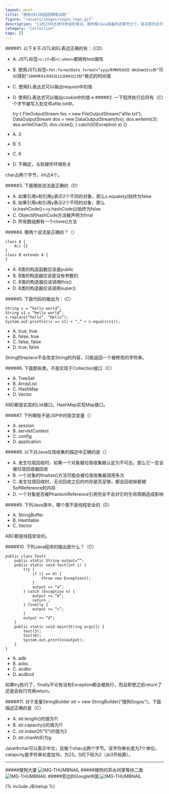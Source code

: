 ```yaml
---
layout: post
title: "搜狗2013校园招聘笔试题"
figure: "/assets/images/sogou_logo.gif"
description: "11月23号去清华参加的笔试，那时候Java准备的还算充分了，笔试答的还可以，面试的时候看到Java和数据结构方面分别错了2个，很不错了。搜狗是一家非常好的公司，据说待遇是13.5x15，还带期权，马上要上市的公司。我也很想去。一面很顺利，一共面了20min，面试官说知道我的能力，让我直接进复试。当时我特别高兴，因为过了一面其实已经一只脚踩进了搜狗。二面的时候，面试官很强势，再加上我很期待进入这家公司，很是紧张。他直奔主题，问我看过哪些Java源代码，Java虚拟机垃圾回收具体用的是什么方法，后台服务器解决并发请求时常见的工具和解决方案是什么。这些都答的马马虎虎。最后一个算法，有10G的文件，里面保存着网站的黑名单，怎么样在处理用户请求时查找到该用户时候存在于黑名单中。此算法我写了半个多小时，勉强写完。我和搜狗的情节也就此画上了句号。一方面自己能力还是有限，另一方面，其实我还是有机会进入这种牛逼互联网公司的，加油。最后附上当时拍的搜狗的照片。"
category: "Collection"
tags: []
---
```


#####1. 以下关于JSTL和EL表述正确的有：（CD）
* A. JSTL标签`<c:if>`和`<c:when>`都拥有test属性
* B. 使用JSTL标签`<fmt:formatDate format=”yyyy年MM月dd日 HH点mm分ss秒”`可以得到`”2009年01月05日22点00分23秒”`格式的时间值
* C. 使用EL表达式可以输出request中的值
* D. 使用EL表达式可以输出cookie中的值
e
#####2. 一下程序执行后将有（C）个字节被写入到文件afile.txt中。

	try {
		FileOutputStream fos = new FileOutputStream(“afile.txt”);
		DataOutputStream dos = new DataOutputStream(fos);
		dos.writeInt(3);
		dos.writeChar(1);
		dos.close();
	} catch(IOException e) {}
* A. 3
* B. 5
* C. 6
* D. 不确定，与软硬件环境有关

char占两个字节，int占4个。

#####3. 下面哪些说法是正确的（D）
* A. 如果引用x和引用y表示2个不同的对象，那么x.equals(y)始终为false
* B. 如果引用x和引用y表示2个不同的对象，那么(x.hashCode()==y.hashCode())始终为false
* C. Object的hashCode方法被声明为final
* D. 所有数组都有一个clone()方法

#####4. 哪两个说法是正确的？（）

	class A {
		A() {}
	} 
	class B extends A {
	}
* A. B类的构造函数应该是public
* B. B类的构造器应该是没有参数的
* C. B类的构造器应该调用this()
* D. B类的构造器应该调用super()

#####5. 下面代码的输出为：（C）

	String s = “hello world”;
	String s1 = “Hello world”;
	s.replace(“hello”, “Hello”);
	System.out.println((s == s1) + “,” + s.equals(s1));
* A. true, true
* B. false, true
* C. false, false
* D. true, false

String的replace不会改变String的内容，只能返回一个被修改的字符串。

#####6. 下面那些类，不是实现于Collection接口（C）
* A. TreeSet
* B. ArrayList
* C. HashMap
* D. Vector

ABD都是实现的List接口。HashMap实现Map接口。

#####7. 下列哪些不是JSP中的隐含变量（）
* A. session
* B. servletContext
* C. config
* D. application

#####8. 以下对Java垃圾收集的描述中正确的是（）
* A. 发生垃圾回收时，如果一个对象被垃圾收集器认定为不可达，那么它一定会被垃圾回收器回收
* B. 一个对象的finalize()方法可能会被垃圾收集器调用多次
* C. 发生垃圾回收时，无论回收之后的内存是否足够，都会回收掉都被SoftReference的内存
* D. 一个对象是否被PhantomReference引用完全不会对它的生命周期造成影响

#####9. 下列Java类中，哪个类不是线程安全的（D）
* A. StringBuffer
* B. Hashtable
* C. Vector

ABC都是线程安全的。

#####10. 下列Java程序的输出是什么？（C）

	public class Test{
		public static String output=””;
		public static void test(int i) {
			try {
				if (i == 0) {
					throw new Exception();
				}
				output += “a”;
			} catch (Exception e) {
				output += “b”;
				return ;
			} finally {
				output += “c”;
			}
			output += “d”;
		}
		public static void main(String args[]) {
			test(3);
			test(0);
			System.out.println(output);
		}
	}
* A. adb
* B. acbc
* C. acdbc
* D. acdbcd

如果try执行了，finally不论有没有Exception都会被执行，而且即使之前return了还是会执行完再return。

#####11. 对于变量StringBuilder str = new StringBuilder(“搜狗Sogou”)，下面描述正确的是（C）
* A. str.length()的值为11
* B. str.capacity()的值为11
* C. str.indexOf(“S”)的值为2
* D. str.charAt(6)为g

Java中char可以表示中文，且每个char占两个字节。该字符串长度为7个单位。catapcity是字符串长度加16，为23。S的下标为2（从0开始算）。

___
#####搜狗大厦
![IMG-THUMBNAIL](/assets/images/55ff00a85e1911e3aa4d12bed4c9a5f4_8.jpg)
#####搜狗的茶水间里等待二面
![IMG-THUMBNAIL](/assets/images/1b26c7605e1c11e3a53212c7eaf3a6f9_8.jpg)
#####旁边的Google中国
![IMG-THUMBNAIL](/assets/images/1700014a5c8e11e389ad0edc7ffa5063_8.jpg)

{% include JB/setup %}
